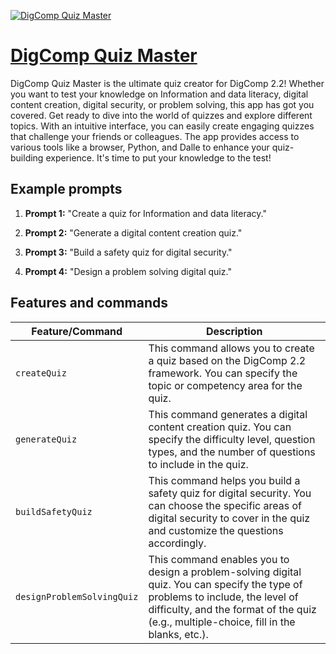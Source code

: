 [![DigComp Quiz Master](https://files.oaiusercontent.com/file-zoZs29yLiWPYlMQnvncybxAZ?se=2123-10-16T09%3A04%3A52Z&sp=r&sv=2021-08-06&sr=b&rscc=max-age%3D31536000%2C%20immutable&rscd=attachment%3B%20filename%3D8c8390a5-24cd-41e0-a7aa-e12eb3bbc382.png&sig=oezcbktvfCUxs4czuxLXlDbVjV3Bg69%2BI5cSWXlLTR0%3D)](https://chat.openai.com/g/g-UQJ2ufiox-digcomp-quiz-master)

# [DigComp Quiz Master](https://chat.openai.com/g/g-UQJ2ufiox-digcomp-quiz-master)

DigComp Quiz Master is the ultimate quiz creator for DigComp 2.2! Whether you want to test your knowledge on Information and data literacy, digital content creation, digital security, or problem solving, this app has got you covered. Get ready to dive into the world of quizzes and explore different topics. With an intuitive interface, you can easily create engaging quizzes that challenge your friends or colleagues. The app provides access to various tools like a browser, Python, and Dalle to enhance your quiz-building experience. It's time to put your knowledge to the test!

## Example prompts

1. **Prompt 1:** "Create a quiz for Information and data literacy."

2. **Prompt 2:** "Generate a digital content creation quiz."

3. **Prompt 3:** "Build a safety quiz for digital security."

4. **Prompt 4:** "Design a problem solving digital quiz."


## Features and commands

| Feature/Command | Description |
| --- | --- |
| `createQuiz` | This command allows you to create a quiz based on the DigComp 2.2 framework. You can specify the topic or competency area for the quiz. |
| `generateQuiz` | This command generates a digital content creation quiz. You can specify the difficulty level, question types, and the number of questions to include in the quiz. |
| `buildSafetyQuiz` | This command helps you build a safety quiz for digital security. You can choose the specific areas of digital security to cover in the quiz and customize the questions accordingly. |
| `designProblemSolvingQuiz` | This command enables you to design a problem-solving digital quiz. You can specify the type of problems to include, the level of difficulty, and the format of the quiz (e.g., multiple-choice, fill in the blanks, etc.). |